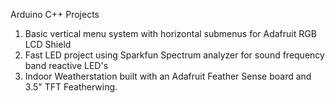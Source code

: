 Arduino C++ Projects
1. Basic vertical menu system with horizontal submenus for Adafruit RGB LCD Shield
2. Fast LED project using Sparkfun Spectrum analyzer for sound frequency band reactive LED's
3. Indoor Weatherstation built with an Adafruit Feather Sense board and 3.5" TFT Featherwing.
